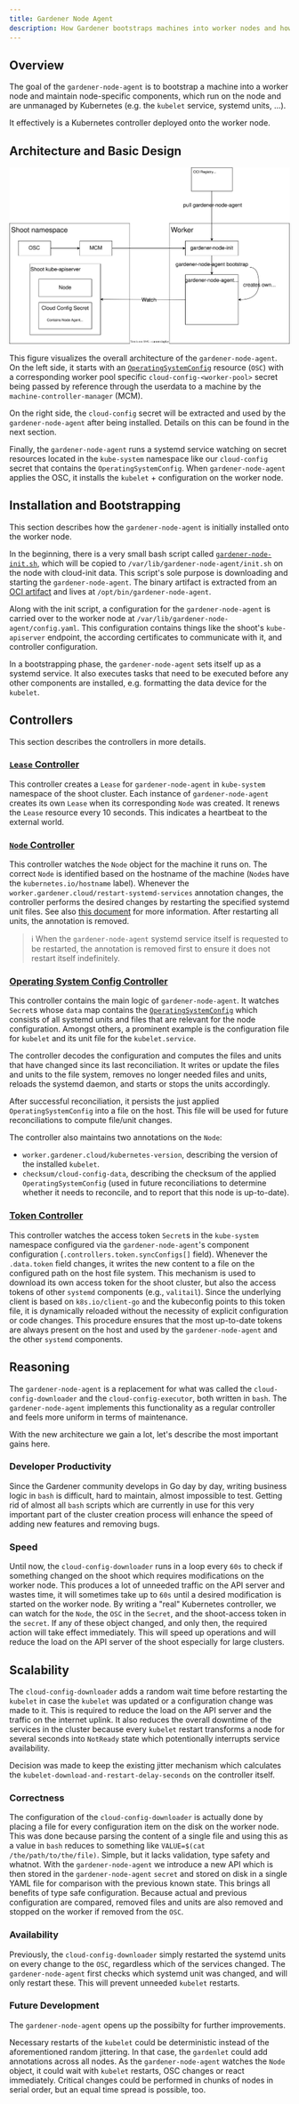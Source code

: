```yaml
---
title: Gardener Node Agent
description: How Gardener bootstraps machines into worker nodes and how it installs and maintains gardener-managed node-specific components
---
```


## Overview

The goal of the `gardener-node-agent` is to bootstrap a machine into a worker node and maintain node-specific components, which run on the node and are unmanaged by Kubernetes (e.g. the `kubelet` service, systemd units, ...).

It effectively is a Kubernetes controller deployed onto the worker node.

## Architecture and Basic Design

![Design](./images/gardener-nodeagent-architecture.svg)

This figure visualizes the overall architecture of the `gardener-node-agent`. On the left side, it starts with an [`OperatingSystemConfig`](../extensions/operatingsystemconfig.md) resource (`OSC`) with a corresponding worker pool specific `cloud-config-<worker-pool>` secret being passed by reference through the userdata to a machine by the `machine-controller-manager` (MCM).

On the right side, the `cloud-config` secret will be extracted and used by the `gardener-node-agent` after being installed. Details on this can be found in the next section.

Finally, the `gardener-node-agent` runs a systemd service watching on secret resources located in the `kube-system` namespace like our `cloud-config` secret that contains the `OperatingSystemConfig`. When `gardener-node-agent` applies the OSC, it installs the `kubelet` + configuration on the worker node.

## Installation and Bootstrapping

This section describes how the `gardener-node-agent` is initially installed onto the worker node.

In the beginning, there is a very small bash script called [`gardener-node-init.sh`](../../pkg/component/extensions/operatingsystemconfig/original/components/containerd/templates/scripts/init.tpl.sh), which will be copied to `/var/lib/gardener-node-agent/init.sh` on the node with cloud-init data.
This script's sole purpose is downloading and starting the `gardener-node-agent`.
The binary artifact is extracted from an [OCI artifact](https://github.com/opencontainers/image-spec/blob/main/manifest.md) and lives at `/opt/bin/gardener-node-agent`.

Along with the init script, a configuration for the `gardener-node-agent` is carried over to the worker node at `/var/lib/gardener-node-agent/config.yaml`.
This configuration contains things like the shoot's `kube-apiserver` endpoint, the according certificates to communicate with it, and controller configuration.

In a bootstrapping phase, the `gardener-node-agent` sets itself up as a systemd service.
It also executes tasks that need to be executed before any other components are installed, e.g. formatting the data device for the `kubelet`.

## Controllers

This section describes the controllers in more details.

### [`Lease` Controller](../../pkg/nodeagent/controller/lease)

This controller creates a `Lease` for `gardener-node-agent` in `kube-system` namespace of the shoot cluster.
Each instance of `gardener-node-agent` creates its own `Lease` when its corresponding `Node` was created.
It renews the `Lease` resource every 10 seconds. This indicates a heartbeat to the external world.


### [`Node` Controller](../../pkg/nodeagent/controller/node)

This controller watches the `Node` object for the machine it runs on.
The correct `Node` is identified based on the hostname of the machine (`Node`s have the `kubernetes.io/hostname` label).
Whenever the `worker.gardener.cloud/restart-systemd-services` annotation changes, the controller performs the desired changes by restarting the specified systemd unit files.
See also [this document](../usage/shoot_operations.md#restart-systemd-services-on-particular-worker-nodes) for more information.
After restarting all units, the annotation is removed.

> ℹ️ When the `gardener-node-agent` systemd service itself is requested to be restarted, the annotation is removed first to ensure it does not restart itself indefinitely.

### [Operating System Config Controller](../../pkg/nodeagent/controller/operatingsystemconfig)

This controller contains the main logic of `gardener-node-agent`.
It watches `Secret`s whose `data` map contains the [`OperatingSystemConfig`](../extensions/operatingsystemconfig.md#reconcile-purpose) which consists of all systemd units and files that are relevant for the node configuration.
Amongst others, a prominent example is the configuration file for `kubelet` and its unit file for the `kubelet.service`.

The controller decodes the configuration and computes the files and units that have changed since its last reconciliation.
It writes or update the files and units to the file system, removes no longer needed files and units, reloads the systemd daemon, and starts or stops the units accordingly.

After successful reconciliation, it persists the just applied `OperatingSystemConfig` into a file on the host.
This file will be used for future reconciliations to compute file/unit changes.

The controller also maintains two annotations on the `Node`:

- `worker.gardener.cloud/kubernetes-version`, describing the version of the installed `kubelet`.
- `checksum/cloud-config-data`, describing the checksum of the applied `OperatingSystemConfig` (used in future reconciliations to determine whether it needs to reconcile, and to report that this node is up-to-date).

### [Token Controller](../../pkg/nodeagent/controller/token)

This controller watches the access token `Secret`s in the `kube-system` namespace configured via the `gardener-node-agent`'s component configuration (`.controllers.token.syncConfigs[]` field).
Whenever the `.data.token` field changes, it writes the new content to a file on the configured path on the host file system.
This mechanism is used to download its own access token for the shoot cluster, but also the access tokens of other `systemd` components (e.g., `valitail`).
Since the underlying client is based on `k8s.io/client-go` and the kubeconfig points to this token file, it is dynamically reloaded without the necessity of explicit configuration or code changes.
This procedure ensures that the most up-to-date tokens are always present on the host and used by the `gardener-node-agent` and the other `systemd` components.

## Reasoning

The `gardener-node-agent` is a replacement for what was called the `cloud-config-downloader` and the `cloud-config-executor`, both written in `bash`. The `gardener-node-agent` implements this functionality as a regular controller and feels more uniform in terms of maintenance.

With the new architecture we gain a lot, let's describe the most important gains here.

### Developer Productivity

Since the Gardener community develops in Go day by day, writing business logic in `bash` is difficult, hard to maintain, almost impossible to test. Getting rid of almost all `bash` scripts which are currently in use for this very important part of the cluster creation process will enhance the speed of adding new features and removing bugs.

### Speed

Until now, the `cloud-config-downloader` runs in a loop every `60s` to check if something changed on the shoot which requires modifications on the worker node. This produces a lot of unneeded traffic on the API server and wastes time, it will sometimes take up to `60s` until a desired modification is started on the worker node.
By writing a "real" Kubernetes controller, we can watch for the `Node`, the `OSC` in the `Secret`, and the shoot-access token in the `secret`. If any of these object changed, and only then, the required action will take effect immediately.
This will speed up operations and will reduce the load on the API server of the shoot especially for large clusters.

## Scalability

The `cloud-config-downloader` adds a random wait time before restarting the `kubelet` in case the `kubelet` was updated or a configuration change was made to it. This is required to reduce the load on the API server and the traffic on the internet uplink. It also reduces the overall downtime of the services in the cluster because every `kubelet` restart transforms a node for several seconds into `NotReady` state which potentionally interrupts service availability.

Decision was made to keep the existing jitter mechanism which calculates the `kubelet-download-and-restart-delay-seconds` on the controller itself.

### Correctness

The configuration of the `cloud-config-downloader` is actually done by placing a file for every configuration item on the disk on the worker node. This was done because parsing the content of a single file and using this as a value in `bash` reduces to something like `VALUE=$(cat /the/path/to/the/file)`. Simple, but it lacks validation, type safety and whatnot.
With the `gardener-node-agent` we introduce a new API which is then stored in the `gardener-node-agent` `secret` and stored on disk in a single YAML file for comparison with the previous known state. This brings all benefits of type safe configuration.
Because actual and previous configuration are compared, removed files and units are also removed and stopped on the worker if removed from the `OSC`.

### Availability

Previously, the `cloud-config-downloader` simply restarted the systemd units on every change to the `OSC`, regardless which of the services changed. The `gardener-node-agent` first checks which systemd unit was changed, and will only restart these. This will prevent unneeded `kubelet` restarts.

### Future Development

The `gardener-node-agent` opens up the possibilty for further improvements.

Necessary restarts of the `kubelet` could be deterministic instead of the aforementioned random jittering. In that case, the `gardenlet` could add annotations across all nodes. As the `gardener-node-agent` watches the `Node` object, it could wait with `kubelet` restarts, OSC changes or react immediately. Critical changes could be performed in chunks of nodes in serial order, but an equal time spread is possible, too.
